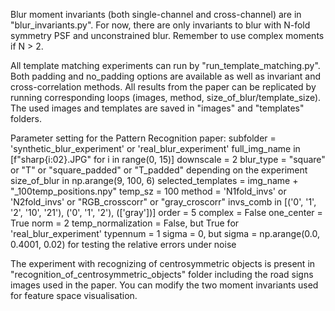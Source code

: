 Blur moment invariants (both single-channel and cross-channel) are in "blur_invariants.py". For now, there are only invariants to blur with N-fold symmetry PSF and unconstrained blur. Remember to use complex moments if N > 2.

All template matching experiments can run by "run_template_matching.py". Both padding and no_padding options are available as well as invariant and cross-correlation methods. All results from the paper can be replicated by running corresponding loops (images, method, size_of_blur/template_size). 
The used images and templates are saved in "images" and "templates" folders.

Parameter setting for the Pattern Recognition paper:
subfolder = 'synthetic_blur_experiment' or 'real_blur_experiment'
full_img_name in [f"sharp{i:02}.JPG" for i in range(0, 15)]
downscale = 2
blur_type = "square" or "T" or "square_padded" or "T_padded" depending on the experiment
size_of_blur in np.arange(9, 100, 6)
selected_templates = img_name + "_100temp_positions.npy"
temp_sz = 100
method = 'N1fold_invs' or 'N2fold_invs' or "RGB_crosscorr" or "gray_croscorr"
invs_comb in [('0', '1', '2', '10', '21'), ('0', '1', '2'), (['gray'])]
order = 5
complex = False
one_center = True
norm = 2
temp_normalization = False, but True for 'real_blur_experiment'
typennum = 1
sigma = 0, but sigma = np.arange(0.0, 0.4001, 0.02) for testing the relative errors under noise

The experiment with recognizing of centrosymmetric objects is present in "recognition_of_centrosymmetric_objects" folder including the road signs images used in the paper. You can modify the two moment invariants used for feature space visualisation.
